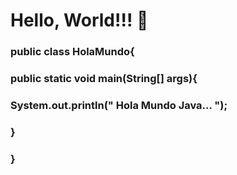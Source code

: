 # Hello, World!!! 👋
 ### public class HolaMundo{
 
  ### public static void main(String[] args){
  
  ### System.out.println(" Hola Mundo Java... ");
  
  ### }
  
  ### }
  
 


